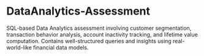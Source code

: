 # DataAnalytics-Assessment
SQL-based Data Analytics assessment involving customer segmentation, transaction behavior analysis, account inactivity tracking, and lifetime value computation. Contains well-structured queries and insights using real-world-like financial data models.

